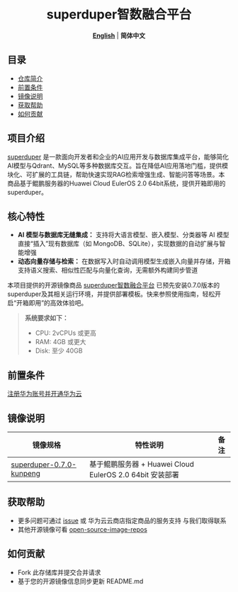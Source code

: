 

<h1 align="center">superduper智数融合平台</h1>
<p align="center">
  <a href="README.md"><strong>English</strong></a> | <strong>简体中文</strong>
</p>





## 目录

- [仓库简介](#项目介绍)
- [前置条件](#前置条件)
- [镜像说明](#镜像说明)
- [获取帮助](#获取帮助)
- [如何贡献](#如何贡献)

## 项目介绍

[superduper](https://github.com/superduper-io/superduper) 是一款面向开发者和企业的AI应用开发与数据库集成平台，能够简化AI模型与Qdrant、MySQL等多种数据库交互。旨在降低AI应用落地门槛，提供模块化、可扩展的工具链，帮助快速实现RAG检索增强生成、智能问答等场景。本商品基于鲲鹏服务器的Huawei Cloud EulerOS 2.0 64bit系统，提供开箱即用的superduper。

## 核心特性

- **AI 模型与数据库无缝集成：** 支持将大语言模型、嵌入模型、分类器等 AI 模型直接“插入”现有数据库（如 MongoDB、SQLite），实现数据的自动扩展与智能增强
- **动态向量存储与检索：** 在数据写入时自动调用模型生成嵌入向量并存储，开箱支持语义搜索、相似性匹配与向量化查询，无需额外构建同步管道

本项目提供的开源镜像商品 [superduper智数融合平台](https://marketplace.huaweicloud.com/hidden/contents/3105d1ab-eed7-48bc-9961-5d53369c6012#productid=OFFI1146359918988120064) 已预先安装0.7.0版本的superduper及其相关运行环境，并提供部署模板。快来参照使用指南，轻松开启“开箱即用”的高效体验吧。

> **系统要求如下：**
>
> - CPU: 2vCPUs 或更高
> - RAM: 4GB 或更大
> - Disk: 至少 40GB

## 前置条件

[注册华为账号并开通华为云](https://support.huaweicloud.com/usermanual-account/account_id_001.html)

## 镜像说明

| 镜像规格                                                     | 特性说明                                                 | 备注 |
| ------------------------------------------------------------ | -------------------------------------------------------- | ---- |
| [superduper-0.7.0-kunpeng](https://github.com/HuaweiCloudDeveloper/superduper-image/tree/superduper-0.7.0-kunpeng) | 基于鲲鹏服务器 + Huawei Cloud EulerOS 2.0 64bit 安装部署 |      |

## 获取帮助

- 更多问题可通过 [issue](https://github.com/HuaweiCloudDeveloper/superduper-image/issues) 或 华为云云商店指定商品的服务支持 与我们取得联系
- 其他开源镜像可看 [open-source-image-repos](https://github.com/HuaweiCloudDeveloper/open-source-image-repos)

## 如何贡献

- Fork 此存储库并提交合并请求
- 基于您的开源镜像信息同步更新 README.md

